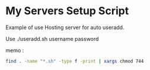 My Servers Setup Script
============
Example of use Hosting server for auto useradd.
  
  
Use ./useradd.sh username password 


memo : 
```bash
find . -name "*.sh" -type f -print | xargs chmod 744
```
